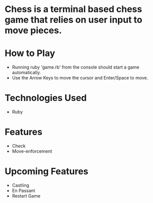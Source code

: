 # Chess is a terminal based chess game that relies on user input to move pieces.

# How to Play
* Running ruby 'game.rb' from the console should start a game automatically.
* Use the Arrow Keys to move the cursor and Enter/Space to move.

# Technologies Used
* Ruby

# Features
* Check
* Move-enforcement

# Upcoming Features
* Castling
* En Passant
* Restart Game
